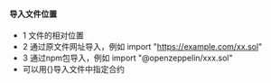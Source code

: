 #### 导入文件位置

- 1 文件的相对位置
- 2 通过原文件网址导入，例如 import "https://example.com/xx.sol"
- 3 通过npm包导入，例如 import "@openzeppelin/xxx.sol"
- 可以用{}导入文件中指定合约